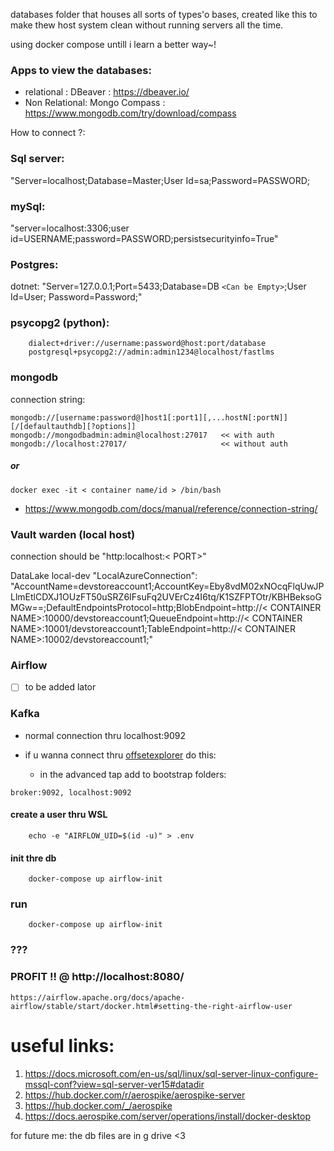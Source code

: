 databases folder that houses all sorts of types'o bases,
created like this to make thew host system clean without running servers all the time.

using docker compose untill i learn a better way~!

### Apps to view the databases:

- relational : DBeaver : https://dbeaver.io/
- Non Relational: Mongo Compass : https://www.mongodb.com/try/download/compass

How to connect ?:

### Sql server:

"Server=localhost;Database=Master;User Id=sa;Password=PASSWORD;

### mySql:

"server=localhost:3306;user id=USERNAME;password=PASSWORD;persistsecurityinfo=True"

### Postgres:

dotnet:
"Server=127.0.0.1;Port=5433;Database=DB `<Can be Empty>`;User Id=User;                 Password=Password;"

### psycopg2 (python):

```
    dialect+driver://username:password@host:port/database
    postgresql+psycopg2://admin:admin1234@localhost/fastlms
```

### mongodb

connection string:

```
mongodb://[username:password@]host1[:port1][,...hostN[:portN]][/[defaultauthdb][?options]]
mongodb://mongodbadmin:admin@localhost:27017   << with auth
mongodb://localhost:27017/                     << without auth
```

##### or

```
docker exec -it < container name/id > /bin/bash
```

- https://www.mongodb.com/docs/manual/reference/connection-string/

### Vault warden (local host)

connection should be "http:localhost:< PORT>"

DataLake local-dev
"LocalAzureConnection": "AccountName=devstoreaccount1;AccountKey=Eby8vdM02xNOcqFlqUwJPLlmEtlCDXJ1OUzFT50uSRZ6IFsuFq2UVErCz4I6tq/K1SZFPTOtr/KBHBeksoGMGw==;DefaultEndpointsProtocol=http;BlobEndpoint=http://< CONTAINER NAME>:10000/devstoreaccount1;QueueEndpoint=http://< CONTAINER NAME>:10001/devstoreaccount1;TableEndpoint=http://< CONTAINER NAME>:10002/devstoreaccount1;"

### Airflow

- [ ] to be added lator

### Kafka

- normal connection thru localhost:9092
- if u wanna connect thru [offsetexplorer](https://www.kafkatool.com/download.html) do this:

  - in the advanced tap add to bootstrap folders:

```
broker:9092, localhost:9092
```

#### create a user thru WSL

```
    echo -e "AIRFLOW_UID=$(id -u)" > .env
```

#### init thre db

```
    docker-compose up airflow-init
```

### run

```
    docker-compose up airflow-init
```

### ???

### PROFIT !! @ http://localhost:8080/

``https://airflow.apache.org/docs/apache-airflow/stable/start/docker.html#setting-the-right-airflow-user ``

# useful links:

1. https://docs.microsoft.com/en-us/sql/linux/sql-server-linux-configure-mssql-conf?view=sql-server-ver15#datadir
2. https://hub.docker.com/r/aerospike/aerospike-server
3. https://hub.docker.com/_/aerospike
4. https://docs.aerospike.com/server/operations/install/docker-desktop

for future me: the db files are in g drive <3
